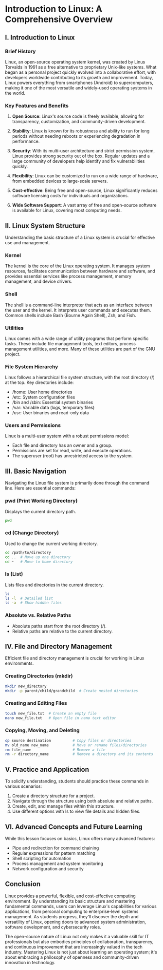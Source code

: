 # Introduction to Linux: A Comprehensive Overview

## I. Introduction to Linux

### Brief History

Linux, an open-source operating system kernel, was created by Linus Torvalds in 1991 as a free alternative to proprietary Unix-like systems. What began as a personal project quickly evolved into a collaborative effort, with developers worldwide contributing to its growth and improvement. Today, Linux powers everything from smartphones (Android) to supercomputers, making it one of the most versatile and widely-used operating systems in the world.

### Key Features and Benefits

1. **Open Source**: Linux's source code is freely available, allowing for transparency, customization, and community-driven development.

2. **Stability**: Linux is known for its robustness and ability to run for long periods without needing reboots or experiencing degradation in performance.

3. **Security**: With its multi-user architecture and strict permission system, Linux provides strong security out of the box. Regular updates and a large community of developers help identify and fix vulnerabilities quickly.

4. **Flexibility**: Linux can be customized to run on a wide range of hardware, from embedded devices to large-scale servers.

5. **Cost-effective**: Being free and open-source, Linux significantly reduces software licensing costs for individuals and organizations.

6. **Wide Software Support**: A vast array of free and open-source software is available for Linux, covering most computing needs.

## II. Linux System Structure

Understanding the basic structure of a Linux system is crucial for effective use and management.

### Kernel

The kernel is the core of the Linux operating system. It manages system resources, facilitates communication between hardware and software, and provides essential services like process management, memory management, and device drivers.

### Shell

The shell is a command-line interpreter that acts as an interface between the user and the kernel. It interprets user commands and executes them. Common shells include Bash (Bourne Again Shell), Zsh, and Fish.

### Utilities

Linux comes with a wide range of utility programs that perform specific tasks. These include file management tools, text editors, process management utilities, and more. Many of these utilities are part of the GNU project.

### File System Hierarchy

Linux follows a hierarchical file system structure, with the root directory (/) at the top. Key directories include:

- /home: User home directories
- /etc: System configuration files
- /bin and /sbin: Essential system binaries
- /var: Variable data (logs, temporary files)
- /usr: User binaries and read-only data

### Users and Permissions

Linux is a multi-user system with a robust permissions model:

- Each file and directory has an owner and a group.
- Permissions are set for read, write, and execute operations.
- The superuser (root) has unrestricted access to the system.

## III. Basic Navigation

Navigating the Linux file system is primarily done through the command line. Here are essential commands:

### pwd (Print Working Directory)

Displays the current directory path.

```bash
pwd
```

### cd (Change Directory)

Used to change the current working directory.

```bash
cd /path/to/directory
cd ..  # Move up one directory
cd ~   # Move to home directory
```

### ls (List)

Lists files and directories in the current directory.

```bash
ls
ls -l  # Detailed list
ls -a  # Show hidden files
```

### Absolute vs. Relative Paths

- Absolute paths start from the root directory (/).
- Relative paths are relative to the current directory.

## IV. File and Directory Management

Efficient file and directory management is crucial for working in Linux environments.

### Creating Directories (mkdir)

```bash
mkdir new_directory
mkdir -p parent/child/grandchild  # Create nested directories
```

### Creating and Editing Files

```bash
touch new_file.txt  # Create an empty file
nano new_file.txt   # Open file in nano text editor
```

### Copying, Moving, and Deleting

```bash
cp source destination          # Copy files or directories
mv old_name new_name           # Move or rename files/directories
rm file_name                   # Remove a file
rm -r directory_name           # Remove a directory and its contents
```

## V. Practice and Application

To solidify understanding, students should practice these commands in various scenarios:

1. Create a directory structure for a project.
2. Navigate through the structure using both absolute and relative paths.
3. Create, edit, and manage files within this structure.
4. Use different options with ls to view file details and hidden files.

## VI. Advanced Concepts and Future Learning

While this lesson focuses on basics, Linux offers many advanced features:

- Pipe and redirection for command chaining
- Regular expressions for pattern matching
- Shell scripting for automation
- Process management and system monitoring
- Network configuration and security

## Conclusion

Linux provides a powerful, flexible, and cost-effective computing environment. By understanding its basic structure and mastering fundamental commands, users can leverage Linux's capabilities for various applications, from personal computing to enterprise-level systems management. As students progress, they'll discover the depth and versatility of Linux, opening doors to advanced system administration, software development, and cybersecurity roles.

The open-source nature of Linux not only makes it a valuable skill for IT professionals but also embodies principles of collaboration, transparency, and continuous improvement that are increasingly valued in the tech industry. Mastering Linux is not just about learning an operating system; it's about embracing a philosophy of openness and community-driven innovation in technology.